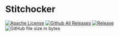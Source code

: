 # Stitchocker

[![Apache License](https://img.shields.io/github/license/mashape/apistatus.svg)](https://github.com/alexaandrov/stitchocker/blob/master/LICENSE)
[![Github All Releases](https://img.shields.io/github/downloads/alexaandrov/stitchocker/total.svg)]()
[![Release](https://img.shields.io/github/release/alexaandrov/stitchocker.svg?style=flat-square)](https://github.com/alexaandrov/stitchocker/releases/latest)
![GitHub file size in bytes](https://img.shields.io/github/size/alexaandrov/stitchocker/stitchocker.sh.svg)